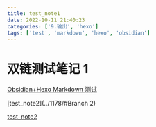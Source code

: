 ```yaml
---
title: test_note1
date: 2022-10-11 21:40:23
categories: ['9.输出', 'hexo']
tags: ['test', 'markdown', 'hexo', 'obsidian']
---
```


# 双链测试笔记 1

[Obsidian+Hexo Markdown 测试](../1176/#公式)

[test_note2](../1178/#Branch 2)

[test_note2](../1180)
